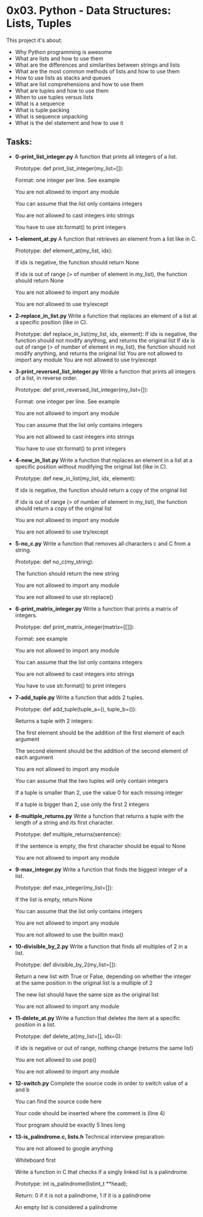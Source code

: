 # 0x03. Python - Data Structures: Lists, Tuples

This project it's about:

- Why Python programming is awesome
- What are lists and how to use them
- What are the differences and similarities between strings and lists
- What are the most common methods of lists and how to use them
- How to use lists as stacks and queues
- What are list comprehensions and how to use them
- What are tuples and how to use them
- When to use tuples versus lists
- What is a sequence
- What is tuple packing
- What is sequence unpacking
- What is the del statement and how to use it

## Tasks:

- **0-print_list_integer.py**
  A function that prints all integers of a list.

  Prototype: def print_list_integer(my_list=[]):

  Format: one integer per line. See example

  You are not allowed to import any module

  You can assume that the list only contains integers

  You are not allowed to cast integers into strings

  You have to use str.format() to print integers

- **1-element_at.py**
  A function that retrieves an element from a list like in C.

  Prototype: def element_at(my_list, idx):

  If idx is negative, the function should return None

  If idx is out of range (> of number of element in my_list), the function should return None

  You are not allowed to import any module

  You are not allowed to use try/except

- **2-replace_in_list.py**
  Write a function that replaces an element of a list at a specific position (like in C).

  Prototype: def replace_in_list(my_list, idx, element):
  If idx is negative, the function should not modify anything, and returns the original list
  If idx is out of range (> of number of element in my_list), the function should not modify anything, and returns the original list
  You are not allowed to import any module
  You are not allowed to use try/except

- **3-print_reversed_list_integer.py**
  Write a function that prints all integers of a list, in reverse order.

  Prototype: def print_reversed_list_integer(my_list=[]):

  Format: one integer per line. See example

  You are not allowed to import any module

  You can assume that the list only contains integers

  You are not allowed to cast integers into strings

  You have to use str.format() to print integers

- **4-new_in_list.py**
  Write a function that replaces an element in a list at a specific position without modifying the original list (like in C).

  Prototype: def new_in_list(my_list, idx, element):

  If idx is negative, the function should return a copy of the original list

  If idx is out of range (> of number of element in my_list), the function should return a copy of the original list

  You are not allowed to import any module

  You are not allowed to use try/except

- **5-no_c.py**
  Write a function that removes all characters c and C from a string.

  Prototype: def no_c(my_string):

  The function should return the new string

  You are not allowed to import any module

  You are not allowed to use str.replace()

- **6-print_matrix_integer.py**
  Write a function that prints a matrix of integers.

  Prototype: def print_matrix_integer(matrix=[[]]):

  Format: see example

  You are not allowed to import any module

  You can assume that the list only contains integers

  You are not allowed to cast integers into strings

  You have to use str.format() to print integers

- **7-add_tuple.py**
  Write a function that adds 2 tuples.

  Prototype: def add_tuple(tuple_a=(), tuple_b=()):

  Returns a tuple with 2 integers:

  The first element should be the addition of the first element of each argument

  The second element should be the addition of the second element of each argument

  You are not allowed to import any module

  You can assume that the two tuples will only contain integers

  If a tuple is smaller than 2, use the value 0 for each missing integer

  If a tuple is bigger than 2, use only the first 2 integers

- **8-multiple_returns.py**
  Write a function that returns a tuple with the length of a string and its first character.

  Prototype: def multiple_returns(sentence):

  If the sentence is empty, the first character should be equal to None

  You are not allowed to import any module

- **9-max_integer.py**
  Write a function that finds the biggest integer of a list.

  Prototype: def max_integer(my_list=[]):

  If the list is empty, return None

  You can assume that the list only contains integers

  You are not allowed to import any module

  You are not allowed to use the builtin max()

- **10-divisible_by_2.py**
  Write a function that finds all multiples of 2 in a list.

  Prototype: def divisible_by_2(my_list=[]):

  Return a new list with True or False, depending on whether the integer at the same position in the original list is a multiple of 2

  The new list should have the same size as the original list

  You are not allowed to import any module

- **11-delete_at.py**
  Write a function that deletes the item at a specific position in a list.

  Prototype: def delete_at(my_list=[], idx=0):

  If idx is negative or out of range, nothing change (returns the same list)

  You are not allowed to use pop()

  You are not allowed to import any module

- **12-switch.py**
  Complete the source code in order to switch value of a and b

  You can find the source code here

  Your code should be inserted where the comment is (line 4)

  Your program should be exactly 5 lines long

- **13-is_palindrome.c, lists.h**
  Technical interview preparation:

  You are not allowed to google anything

  Whiteboard first

  Write a function in C that checks if a singly linked list is a palindrome.

  Prototype: int is_palindrome(listint_t \*\*head);

  Return: 0 if it is not a palindrome, 1 if it is a palindrome

  An empty list is considered a palindrome
